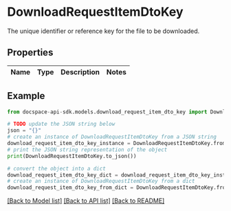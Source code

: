 # DownloadRequestItemDtoKey
The unique identifier or reference key for the file to be downloaded.

## Properties

Name | Type | Description | Notes
------------ | ------------- | ------------- | -------------

## Example

```python
from docspace-api-sdk.models.download_request_item_dto_key import DownloadRequestItemDtoKey

# TODO update the JSON string below
json = "{}"
# create an instance of DownloadRequestItemDtoKey from a JSON string
download_request_item_dto_key_instance = DownloadRequestItemDtoKey.from_json(json)
# print the JSON string representation of the object
print(DownloadRequestItemDtoKey.to_json())

# convert the object into a dict
download_request_item_dto_key_dict = download_request_item_dto_key_instance.to_dict()
# create an instance of DownloadRequestItemDtoKey from a dict
download_request_item_dto_key_from_dict = DownloadRequestItemDtoKey.from_dict(download_request_item_dto_key_dict)
```
[[Back to Model list]](../README.md#documentation-for-models) [[Back to API list]](../README.md#documentation-for-api-endpoints) [[Back to README]](../README.md)


